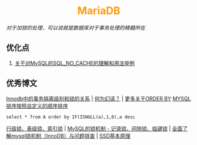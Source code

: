# <div style="text-align:center;color:#FF9900">MariaDB</div>
*对于加锁的处理，可以说就是数据库对于事务处理的精髓所在*

## 优化点
1. [关于对MySQL的SQL_NO_CACHE的理解和用法举例]

## 优秀博文
[Innodb中的事务隔离级别和锁的关系][] | [何为幻读？][] | [更多关于ORDER BY][Mysql应用之类似Oracle null first/last用法]
[MYSQL排序按照自定义的顺序排序][]
```
select * from A order by IF(ISNULL(a),1,0),a desc
```
[行级锁、表级锁、索引锁] | [MySQL的锁机制 - 记录锁、间隙锁、临键锁] | [全面了解mysql锁机制（InnoDB）与问题排查] | [SSD基本原理]



[Innodb中的事务隔离级别和锁的关系]:https://tech.meituan.com/2014/08/20/innodb-lock.html
[何为幻读？]:https://segmentfault.com/a/1190000016566788
[MYSQL排序按照自定义的顺序排序]:https://blog.csdn.net/hutongling/article/details/90177862
[Mysql应用之类似Oracle null first/last用法]:https://blog.csdn.net/u014427391/article/details/87297068 'Mysql应用之类似Oracle null first/last用法'
[行级锁、表级锁、索引锁]:https://blog.csdn.net/u014749862/article/details/80087035
[MySQL的锁机制 - 记录锁、间隙锁、临键锁]:https://zhuanlan.zhihu.com/p/48269420
[全面了解mysql锁机制（InnoDB）与问题排查]:https://juejin.im/post/5b82e0196fb9a019f47d1823
[SSD基本原理]:http://oserror.com/backend/ssd-principle/
[关于对MySQL的SQL_NO_CACHE的理解和用法举例]:https://blog.csdn.net/csd753111111/article/details/100428394?utm_medium=distribute.pc_relevant_t0.none-task-blog-BlogCommendFromMachineLearnPai2-1.nonecase&depth_1-utm_source=distribute.pc_relevant_t0.none-task-blog-BlogCommendFromMachineLearnPai2-1.nonecase

